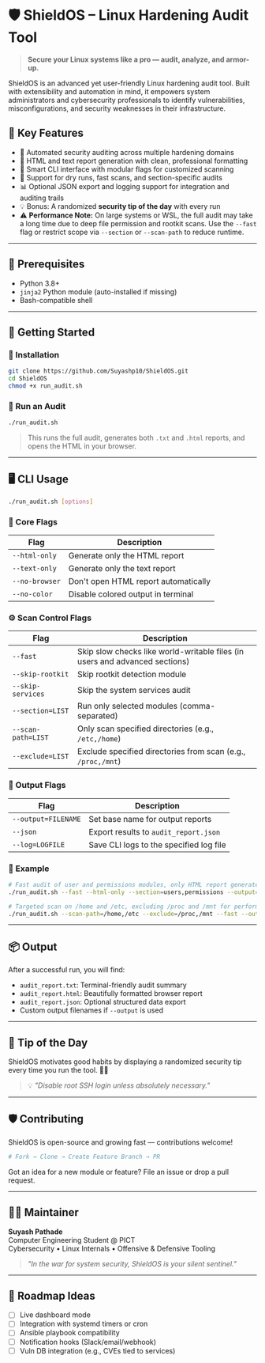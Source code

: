 # 🛡️ ShieldOS – Linux Hardening Audit Tool

> **Secure your Linux systems like a pro — audit, analyze, and armor-up.**

ShieldOS is an advanced yet user-friendly Linux hardening audit tool. Built with extensibility and automation in mind, it empowers system administrators and cybersecurity professionals to identify vulnerabilities, misconfigurations, and security weaknesses in their infrastructure.

## 🎯 Key Features

- 🔐 Automated security auditing across multiple hardening domains
- 📁 HTML and text report generation with clean, professional formatting
- 🧠 Smart CLI interface with modular flags for customized scanning
- 🧪 Support for dry runs, fast scans, and section-specific audits
- 📊 Optional JSON export and logging support for integration and auditing trails
- 💡 Bonus: A randomized **security tip of the day** with every run
- ⚠️ **Performance Note:** On large systems or WSL, the full audit may take a long time due to deep file permission and rootkit scans. Use the `--fast` flag or restrict scope via `--section` or `--scan-path` to reduce runtime.

---

## 🧰 Prerequisites

- Python 3.8+
- `jinja2` Python module (auto-installed if missing)
- Bash-compatible shell

---

## 🚀 Getting Started

### 🔧 Installation

```bash
git clone https://github.com/Suyashp10/ShieldOS.git
cd ShieldOS
chmod +x run_audit.sh
```

### 🧪 Run an Audit

```bash
./run_audit.sh
```

> This runs the full audit, generates both `.txt` and `.html` reports, and opens the HTML in your browser.

---

## 🖥️ CLI Usage

```bash
./run_audit.sh [options]
```

### 🔧 Core Flags

| Flag           | Description                          |
| -------------- | ------------------------------------ |
| `--html-only`  | Generate only the HTML report        |
| `--text-only`  | Generate only the text report        |
| `--no-browser` | Don't open HTML report automatically |
| `--no-color`   | Disable colored output in terminal   |

### ⚙️ Scan Control Flags

| Flag              | Description                                                                 |
| ----------------- | --------------------------------------------------------------------------- |
| `--fast`          | Skip slow checks like world-writable files (in users and advanced sections) |
| `--skip-rootkit`  | Skip rootkit detection module                                               |
| `--skip-services` | Skip the system services audit                                              |
| `--section=LIST`  | Run only selected modules (comma-separated)                                 |
| `--scan-path=LIST`| Only scan specified directories (e.g., `/etc,/home`)                        |
| `--exclude=LIST`  | Exclude specified directories from scan (e.g., `/proc,/mnt`)                |

### 📝 Output Flags

| Flag                | Description                             |
| ------------------- | --------------------------------------- |
| `--output=FILENAME` | Set base name for output reports        |
| `--json`            | Export results to `audit_report.json`   |
| `--log=LOGFILE`     | Save CLI logs to the specified log file |

### 📌 Example

```bash
# Fast audit of user and permissions modules, only HTML report generated
./run_audit.sh --fast --html-only --section=users,permissions --output=myserver_audit

# Targeted scan on /home and /etc, excluding /proc and /mnt for performance
./run_audit.sh --scan-path=/home,/etc --exclude=/proc,/mnt --fast --output=targeted_audit
```

---

## 📦 Output

After a successful run, you will find:

- `audit_report.txt`: Terminal-friendly audit summary
- `audit_report.html`: Beautifully formatted browser report
- `audit_report.json`: Optional structured data export
- Custom output filenames if `--output` is used

---

## 🧠 Tip of the Day

ShieldOS motivates good habits by displaying a randomized security tip every time you run the tool. 👨‍🏫

> 💡 *"Disable root SSH login unless absolutely necessary."*

---

## 🛡️ Contributing

ShieldOS is open-source and growing fast — contributions welcome!

```bash
# Fork → Clone → Create Feature Branch → PR 
```

Got an idea for a new module or feature? File an issue or drop a pull request.

---

## 👨‍💻 Maintainer

**Suyash Pathade**  
Computer Engineering Student @ PICT  
Cybersecurity • Linux Internals • Offensive & Defensive Tooling

> *"In the war for system security, ShieldOS is your silent sentinel."*

---

## 🔮 Roadmap Ideas

- [ ] Live dashboard mode
- [ ] Integration with systemd timers or cron
- [ ] Ansible playbook compatibility
- [ ] Notification hooks (Slack/email/webhook)
- [ ] Vuln DB integration (e.g., CVEs tied to services)